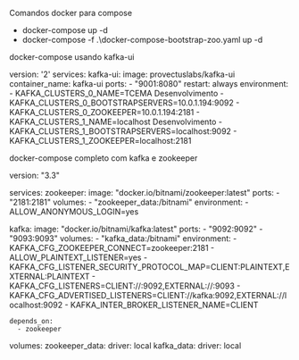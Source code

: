 Comandos docker para compose
- docker-compose up -d
- docker-compose -f .\docker-compose-bootstrap-zoo.yaml up -d
  
docker-compose usando kafka-ui

version: '2'
services:
  kafka-ui:
    image: provectuslabs/kafka-ui
    container_name: kafka-ui
    ports:
      - "9001:8080"
    restart: always
    environment:
      - KAFKA_CLUSTERS_0_NAME=TCEMA Desenvolvimento
      - KAFKA_CLUSTERS_0_BOOTSTRAPSERVERS=10.0.1.194:9092
      - KAFKA_CLUSTERS_0_ZOOKEEPER=10.0.1.194:2181
      - KAFKA_CLUSTERS_1_NAME=localhost Desenvolvimento
      - KAFKA_CLUSTERS_1_BOOTSTRAPSERVERS=localhost:9092
      - KAFKA_CLUSTERS_1_ZOOKEEPER=localhost:2181


docker-compose completo com kafka e zookeeper

version: "3.3"

services:
  zookeeper:
    image: "docker.io/bitnami/zookeeper:latest"
    ports:
      - "2181:2181"
    volumes:
      - "zookeeper_data:/bitnami"
    environment:
      - ALLOW_ANONYMOUS_LOGIN=yes

  kafka:
    image: "docker.io/bitnami/kafka:latest"
    ports:
      - "9092:9092"
      - "9093:9093"
    volumes:
      - "kafka_data:/bitnami"
    environment:
      - KAFKA_CFG_ZOOKEEPER_CONNECT=zookeeper:2181
      - ALLOW_PLAINTEXT_LISTENER=yes
      - KAFKA_CFG_LISTENER_SECURITY_PROTOCOL_MAP=CLIENT:PLAINTEXT,EXTERNAL:PLAINTEXT
      - KAFKA_CFG_LISTENERS=CLIENT://:9092,EXTERNAL://:9093
      - KAFKA_CFG_ADVERTISED_LISTENERS=CLIENT://kafka:9092,EXTERNAL://localhost:9092
      - KAFKA_INTER_BROKER_LISTENER_NAME=CLIENT
      
    depends_on:
      - zookeeper

volumes:
  zookeeper_data:
    driver: local
  kafka_data:
    driver: local


